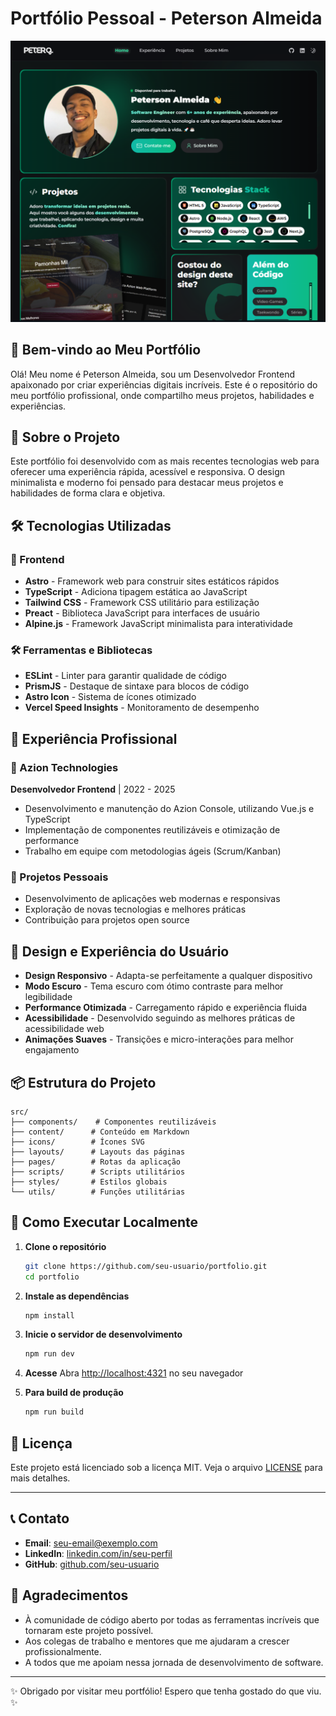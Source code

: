 
# Portfólio Pessoal - Peterson Almeida

![Portfólio Preview](/public/images/portfolio-preview.png)

## 👋 Bem-vindo ao Meu Portfólio

Olá! Meu nome é Peterson Almeida, sou um Desenvolvedor Frontend apaixonado por criar experiências digitais incríveis. Este é o repositório do meu portfólio profissional, onde compartilho meus projetos, habilidades e experiências.

## 🚀 Sobre o Projeto

Este portfólio foi desenvolvido com as mais recentes tecnologias web para oferecer uma experiência rápida, acessível e responsiva. O design minimalista e moderno foi pensado para destacar meus projetos e habilidades de forma clara e objetiva.

## 🛠️ Tecnologias Utilizadas

### 🚀 Frontend
- **Astro** - Framework web para construir sites estáticos rápidos
- **TypeScript** - Adiciona tipagem estática ao JavaScript
- **Tailwind CSS** - Framework CSS utilitário para estilização
- **Preact** - Biblioteca JavaScript para interfaces de usuário
- **Alpine.js** - Framework JavaScript minimalista para interatividade

### 🛠️ Ferramentas e Bibliotecas
- **ESLint** - Linter para garantir qualidade de código
- **PrismJS** - Destaque de sintaxe para blocos de código
- **Astro Icon** - Sistema de ícones otimizado
- **Vercel Speed Insights** - Monitoramento de desempenho

## 🎯 Experiência Profissional

### 🏢 Azion Technologies
**Desenvolvedor Frontend** | 2022 - 2025
- Desenvolvimento e manutenção do Azion Console, utilizando Vue.js e TypeScript
- Implementação de componentes reutilizáveis e otimização de performance
- Trabalho em equipe com metodologias ágeis (Scrum/Kanban)

### 💼 Projetos Pessoais
- Desenvolvimento de aplicações web modernas e responsivas
- Exploração de novas tecnologias e melhores práticas
- Contribuição para projetos open source

## 🎨 Design e Experiência do Usuário

- **Design Responsivo** - Adapta-se perfeitamente a qualquer dispositivo
- **Modo Escuro** - Tema escuro com ótimo contraste para melhor legibilidade
- **Performance Otimizada** - Carregamento rápido e experiência fluida
- **Acessibilidade** - Desenvolvido seguindo as melhores práticas de acessibilidade web
- **Animações Suaves** - Transições e micro-interações para melhor engajamento

## 📦 Estrutura do Projeto

```
src/
├── components/    # Componentes reutilizáveis
├── content/      # Conteúdo em Markdown
├── icons/        # Ícones SVG
├── layouts/      # Layouts das páginas
├── pages/        # Rotas da aplicação
├── scripts/      # Scripts utilitários
├── styles/       # Estilos globais
└── utils/        # Funções utilitárias
```

## 🚀 Como Executar Localmente

1. **Clone o repositório**
   ```bash
   git clone https://github.com/seu-usuario/portfolio.git
   cd portfolio
   ```

2. **Instale as dependências**
   ```bash
   npm install
   ```

3. **Inicie o servidor de desenvolvimento**
   ```bash
   npm run dev
   ```

4. **Acesse**
   Abra [http://localhost:4321](http://localhost:4321) no seu navegador

5. **Para build de produção**
   ```bash
   npm run build
   ```

## 📝 Licença

Este projeto está licenciado sob a licença MIT. Veja o arquivo [LICENSE](LICENSE) para mais detalhes.

---

## 📞 Contato

- **Email**: [seu-email@exemplo.com](mailto:seu-email@exemplo.com)
- **LinkedIn**: [linkedin.com/in/seu-perfil](https://linkedin.com/in/seu-perfil)
- **GitHub**: [github.com/seu-usuario](https://github.com/seu-usuario)

## 🙏 Agradecimentos

- À comunidade de código aberto por todas as ferramentas incríveis que tornaram este projeto possível.
- Aos colegas de trabalho e mentores que me ajudaram a crescer profissionalmente.
- A todos que me apoiam nessa jornada de desenvolvimento de software.

---

✨ Obrigado por visitar meu portfólio! Espero que tenha gostado do que viu. ✨


